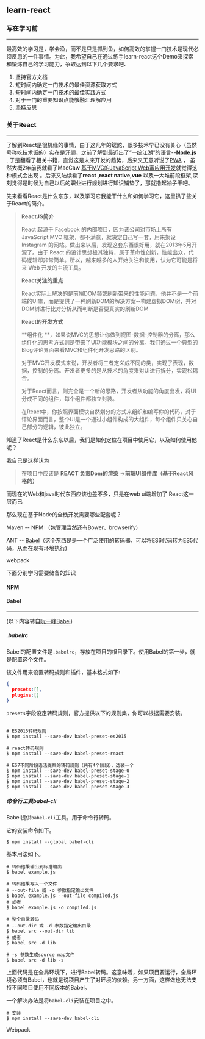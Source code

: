 ## learn-react



### 写在学习前

---

最高效的学习是，学会渔，而不是只是抓到鱼，如何高效的掌握一门技术是现代必须反思的一件事情。为此，我希望自己在通过练手learn-react这个Demo来探索和锻炼自己的学习能力，争取达到以下几个要求吧、

1. 坚持官方文档
2. 短时间内确定一门技术的最佳资源获取方式
3. 短时间内确定一门技术的最佳实践方式
4. 对于一门的重要知识点能够融汇理解应用
5. 坚持反思




### 关于React

---

了解到React是很机缘的事情，由于这几年的蹉跎，很多技术早已没有关心（虽然号称吃技术饭的）实在是汗颜，之前了解到最近出了“一统江湖”的语言--**[Node.js](http://nodejs.cn/)** , 于是翻看了相关书籍，直觉这是未来开发的趋势，后来又无意听说了[PWA](http://www.tuicool.com/articles/riQFjmr) ， 虽然大概2年前我就看了MacCaw [基于MVC的JavaScript Web富应用开发](http://baike.baidu.com/link?url=68RD4MLpr6qj02_Y-WjMJXmZLQdtLWlBURJrJ-gFFWgnjR33x7yc3IvCt4hl6fq-TfFQWRM7Z814XiwA1QMJaneexXUBjM83_zQDTXR4dLtCkQXH2i2VkDcAnceIMAMc-dac9RQlBkZ-oUSUsDs9NhILr2P9qCpZ_3t9c1SFPyMfd21nIlUED6vCuSH1cFy8Fum8HWJVvqAavzlpeRmAQa)就觉得这种模式会出现 。后来又陆续看了**react ,react native,vue** 以及一大堆前段框架,深刻觉得是时候为自己以后的职业进行规划进行知识铺垫了，那就撸起袖子干吧。

先来看看React是什么东东，以及学习它我能干什么和如何学习它，这里扒了些关于React的简介。

> **ReactJS简介**
>
> React 起源于 Facebook 的内部项目，因为该公司对市场上所有 JavaScript MVC 框架，都不满意，就决定自己写一套，用来架设 Instagram 的网站。做出来以后，发现这套东西很好用，就在2013年5月开源了。由于 React 的设计思想极其独特，属于革命性创新，性能出众，代码逻辑却非常简单。所以，越来越多的人开始关注和使用，认为它可能是将来 Web 开发的主流工具。
>
> **React关注的重点**
>
> React实际上解决的是前端DOM频繁刷新带来的性能问题，他并不是一个前端的UI库，而是提供了一种刷新DOM的解决方案--构建虚拟DOM树，并对DOM树进行比对分析从而判断是否要真实的刷新DOM
>
> **React的开发方式**
>
> **组件化 **，如果说MVC的思想让你做到视图-数据-控制器的分离，那么组件化的思考方式则是带来了UI功能模块之间的分离。我们通过一个典型的Blog评论界面来看MVC和组件化开发思路的区别。
>
> 对于MVC开发模式来说，开发者将三者定义成不同的类，实现了表现，数据，控制的分离。开发者更多的是从技术的角度来对UI进行拆分，实现松耦合。
>
> 对于React而言，则完全是一个新的思路，开发者从功能的角度出发，将UI分成不同的组件，每个组件都独立封装。
>
> 在React中，你按照界面模块自然划分的方式来组织和编写你的代码，对于评论界面而言，整个UI是一个通过小组件构成的大组件，每个组件只关心自己部分的逻辑，彼此独立。

知道了React是什么东东以后，我们是如何定位在项目中使用它，以及如何使用他呢？

我自己是这样认为

> 在项目中应该是 **REACT	负责Dom的渲染** ->**前端UI组件库（基于React风格的）**

而现在的Web和java时代东西应该也差不多，只是在web ui端增加了 React这一层而已

那么现在基于Node的全栈开发需要哪些配套呢？

Maven -- NPM （包管理当然还有Bower、browserify)

ANT -- [Babel](https://babeljs.io/)（这个东西是是一个广泛使用的转码器，可以将ES6代码转为ES5代码，从而在现有环境执行)

webpack



下面分别学习需要储备的知识

#### NPM

#### Babel

---

(以下内容转自[阮一峰Babel](http://www.ruanyifeng.com/blog/2016/01/babel.html))

##### .babelrc

Babel的配置文件是`.babelrc`，存放在项目的根目录下。使用Babel的第一步，就是配置这个文件。

该文件用来设置转码规则和插件，基本格式如下:

```json
{
  presets:[],
  plugins:[]
}
```

`presets`字段设定转码规则，官方提供以下的规则集，你可以根据需要安装。

```shell

# ES2015转码规则
$ npm install --save-dev babel-preset-es2015

# react转码规则
$ npm install --save-dev babel-preset-react

# ES7不同阶段语法提案的转码规则（共有4个阶段），选装一个
$ npm install --save-dev babel-preset-stage-0
$ npm install --save-dev babel-preset-stage-1
$ npm install --save-dev babel-preset-stage-2
$ npm install --save-dev babel-preset-stage-3
```

##### 命令行工具babel-cli

Babel提供`babel-cli`工具，用于命令行转码。

它的安装命令如下。

```shell
$ npm install --global babel-cli
```

基本用法如下。

```shell
# 转码结果输出到标准输出
$ babel example.js

# 转码结果写入一个文件
# --out-file 或 -o 参数指定输出文件
$ babel example.js --out-file compiled.js
# 或者
$ babel example.js -o compiled.js

# 整个目录转码
# --out-dir 或 -d 参数指定输出目录
$ babel src --out-dir lib
# 或者
$ babel src -d lib

# -s 参数生成source map文件
$ babel src -d lib -s
```

上面代码是在全局环境下，进行Babel转码。这意味着，如果项目要运行，全局环境必须有Babel，也就是说项目产生了对环境的依赖。另一方面，这样做也无法支持不同项目使用不同版本的Babel。

一个解决办法是将`babel-cli`安装在项目之中。

```shell
# 安装
$ npm install --save-dev babel-cli
```



Webpack

